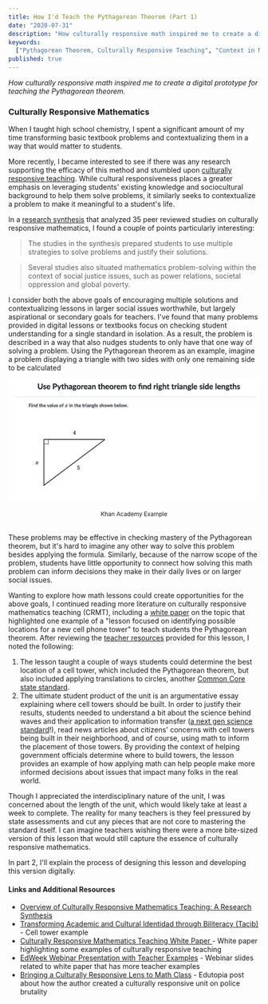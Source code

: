 ```yaml
---
title: How I'd Teach the Pythagorean Theorem (Part 1)
date: "2020-07-31"
description: "How culturally responsive math inspired me to create a digital prototype for teaching the Pythagorean theorem."
keywords:
  ["Pythagorean Theorem, Culturally Responsive Teaching", "Context in Math"]
published: true
---
```


<i>How culturally responsive math inspired me to create a digital prototype for teaching the Pythagorean theorem.</i>

### Culturally Responsive Mathematics

When I taught high school chemistry, I spent a significant amount of my time transforming basic textbook problems and contextualizing them in a way that would matter to students.

More recently, I became interested to see if there was any research supporting the efficacy of this method and stumbled upon <a href="https://www.understood.org/en/school-learning/for-educators/universal-design-for-learning/what-is-culturally-responsive-teaching" target="_blank">culturally responsive teaching</a>. While cultural responsiveness places a greater emphasis on leveraging students' existing knowledge and sociocultural background to help them solve problems, it similarly seeks to contextualize a problem to make it meaningful to a student's life.

In a <a href="https://news.ku.edu/2019/04/19/study-examines-benefits-teaching-math-culturally-responsive-ways" target="_blank">research synthesis</a> that analyzed 35 peer reviewed studies on culturally responsive mathematics, I found a couple of points particularly interesting:

> The studies in the synthesis prepared students to use multiple strategies to solve problems and justify their solutions.

> Several studies also situated mathematics problem-solving within the context of social justice issues, such as power relations, societal oppression and global poverty.

I consider both the above goals of encouraging multiple solutions and contextualizing lessons in larger social issues worthwhile, but largely aspirational or secondary goals for teachers. I've found that many problems provided in digital lessons or textbooks focus on checking student understanding for a single standard in isolation. As a result, the problem is described in a way that also nudges students to only have that one way of solving a problem. Using the Pythagorean theorem as an example, imagine a problem displaying a triangle with two sides with only one remaining side to be calculated

![Khan Academy Example](./khan_academy_pythagorean_theorem.png)

<center><small>Khan Academy Example</small></center>
<br />
<p>These problems may be effective in checking mastery of the Pythagorean theorem, but it's hard to imagine any other way to solve this problem besides applying the formula. Similarly, because of the narrow scope of the problem, students have little opportunity to connect how solving this math problem can inform decisions they make in their daily lives or on larger social issues.

Wanting to explore how math lessons could create opportunities for the above goals, I continued reading more literature on culturally responsive mathematics teaching (CRMT), including a <a href="https://www.curriculumassociates.com/-/media/mainsite/files/ready-classroom-mathematics/ready-classroom-mathematics-cultural-responsiveness-whitepaper-2019.pdf" target="_blank">white paper</a> on the topic that highlighted one example of a "lesson focused on identifying possible locations for a new cell phone tower" to teach students the Pythagorean theorem. After reviewing the <a href="https://www.scribd.com/document/366617413/tacib-cell-towers-unit?secret_password=QSO3ygjBeFnOFdO3seZ4#from_embed" target="_blank">teacher resources</a> provided for this lesson, I noted the following:

1. The lesson taught a couple of ways students could determine the best location of a cell tower, which included the Pythagorean theorem, but also included applying translations to circles, another <a href="http://www.corestandards.org/Math/Content/8/G/A/2/" target="_blank"> Common Core state standard</a>.
1. The ultimate student product of the unit is an argumentative essay explaining where cell towers should be built. In order to justify their results, students needed to understand a bit about the science behind waves and their application to information transfer (<a href="https://www.nextgenscience.org/dci-arrangement/ms-ps4-waves-and-their-applications-technologies-information-transfer" target="_blank">a next gen science standard</a>!), read news articles about citizens' concerns with cell towers being built in their neighborhood, and of course, using math to inform the placement of those towers. By providing the context of helping government officials determine where to build towers, the lesson provides an example of how applying math can help people make more informed decisions about issues that impact many folks in the real world.

Though I appreciated the interdisciplinary nature of the unit, I was concerned about the length of the unit, which would likely take at least a week to complete. The reality for many teachers is they feel pressured by state assessments and cut any pieces that are not core to mastering the standard itself. I can imagine teachers wishing there were a more bite-sized version of this lesson that would still capture the essence of culturally responsive mathematics.

In part 2, I'll explain the process of designing this lesson and developing this version digitally.

#### Links and Additional Resources

- <a href="https://news.ku.edu/2019/04/19/study-examines-benefits-teaching-math-culturally-responsive-ways" target="_blank">Overview of Culturally Responsive Mathematics Teaching: A Research Synthesis</a>
- <a href="https://www.scribd.com/document/366617413/tacib-cell-towers-unit?secret_password=QSO3ygjBeFnOFdO3seZ4#from_embed" target="_blank">Transforming Academic and Cultural Identidad through Biliteracy (Tacib)</a> - Cell tower example
- <a href="https://www.curriculumassociates.com/-/media/mainsite/files/ready-classroom-mathematics/ready-classroom-mathematics-cultural-responsiveness-whitepaper-2019.pdf" target="_blank">Culturally Responsive Mathematics Teaching White Paper </a> - White paper highlighting some examples of culturally responsive teaching
- <a href="https://secure.edweek.org/media/181113presentation.pdf" target="_blank">EdWeek Webinar Presentation with Teacher Examples</a> - Webinar slides related to white paper that has more teacher examples
- <a href="https://www.edutopia.org/article/bringing-culturally-responsive-lens-math-class" target="_blank">Bringing a Culturally Responsive Lens to Math Class</a> - Edutopia post about how the author created a culturally responsive unit on police brutality
